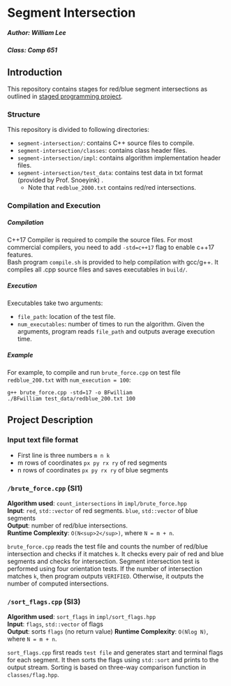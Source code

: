 # Segment Intersection
##### Author: William Lee
##### Class: Comp 651

## Introduction
This repository contains stages for red/blue segment intersections as outlined in [staged programming project](https://raindrops.in/snoeyink/view/54084b864251df7f2f8b4567). 

### Structure
This repository is divided to following directories:

* `segment-intersection/`: contains C++ source files to compile. 
* `segment-intersection/classes`: contains class header files.
* `segment-intersection/impl`: contains algorithm implementation header files. 
* `segment-intersection/test_data`: contains test data in txt format (provided by Prof. Snoeyink) . 
    * Note that `redblue_2000.txt` contains red/red intersections.

### Compilation and Execution
##### Compilation
C++17 Compiler is required to compile the source files. For most commercial compilers, you need to add `-std=c++17` flag to enable c++17 features.  
Bash program `compile.sh` is provided to help compilation with gcc/g++. It compiles all .cpp source files and saves executables in `build/`. 

##### Execution 
Executables take two arguments: 
* `file_path`: location of the test file.
* `num_executables`: number of times to run the algorithm. 
Given the arguments, program reads `file_path` and outputs average execution time.

##### Example
For example, to compile and run `brute_force.cpp` on test file `redblue_200.txt` with `num_execution = 100`:
```
g++ brute_force.cpp -std=17 -o BFwilliam
./BFwilliam test_data/redblue_200.txt 100
```
## Project Description
### Input text file format
* First line is three numbers `m n k`
* m rows of coordinates `px py rx ry` of red segments
* n rows of coordinates `px py rx ry` of blue segments

### `/brute_force.cpp` (SI1)
**Algorithm used**: `count_intersections` in `impl/brute_force.hpp`  
**Input**: `red`, `std::vector` of red segments. `blue`, `std::vector` of blue segments  
**Output**: number of red/blue intersections.  
**Runtime Complexity**: `O(N<sup>2</sup>)`, where `N = m + n`.  
  
`brute_force.cpp` reads the test file and counts the number of red/blue intersection and checks if it matches `k`. It checks every pair of red and blue segments and checks for intersection. Segment intersection test is performed using four orientation tests. If the number of intersection matches `k`, then program outputs `VERIFIED`. Otherwise, it outputs the number of computed intersections. 

### `/sort_flags.cpp` (SI3)
**Algorithm used**: `sort_flags` in `impl/sort_flags.hpp`  
**Input**: `flags`, `std::vector` of flags    
**Output**: sorts `flags` (no return value) 
**Runtime Complexity**: `O(Nlog N)`, where `N = m + n`.  

`sort_flags.cpp` first reads `test file` and generates start and terminal flags for each segment. It then sorts the flags using `std::sort` and prints to the output stream. Sorting is based on three-way comparison function in `classes/flag.hpp`. 